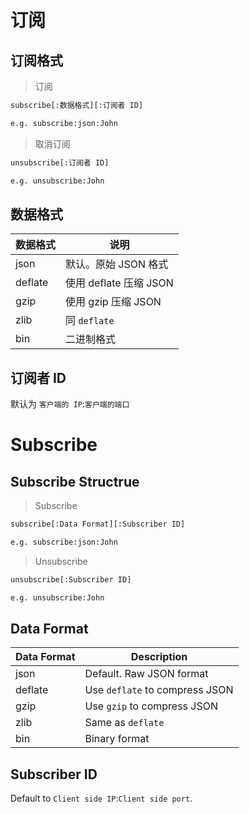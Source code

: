 <!-- import doc 'docs/clientSideCodeExample.md' -->

<!-- lang zh-CN begin -->
# 订阅
## 订阅格式
> 订阅
```txt
subscribe[:数据格式][:订阅者 ID]

e.g. subscribe:json:John
```
> 取消订阅
```txt
unsubscribe[:订阅者 ID]

e.g. unsubscribe:John
```
## 数据格式
|数据格式|说明|
|---|---|
|json|默认。原始 JSON 格式|
|deflate|使用 deflate 压缩 JSON|
|gzip|使用 gzip 压缩 JSON|
|zlib|同 `deflate`|
|bin|二进制格式|

## 订阅者 ID
默认为 `客户端的 IP`:`客户端的端口`
<!-- lang zh-CN end -->

<!-- lang en-US begin -->
# Subscribe
## Subscribe Structrue
> Subscribe
```txt
subscribe[:Data Format][:Subscriber ID]

e.g. subscribe:json:John
```
> Unsubscribe
```txt
unsubscribe[:Subscriber ID]

e.g. unsubscribe:John
```
## Data Format
|Data Format|Description|
|---|---|
|json|Default. Raw JSON format|
|deflate|Use `deflate` to compress JSON|
|gzip|Use `gzip` to compress JSON|
|zlib|Same as `deflate`|
|bin|Binary format|

## Subscriber ID
Default to `Client side IP`:`Client side port`.
<!-- lang en-US end -->


<!-- import doc 'docs/dataStructureJSON.md' -->